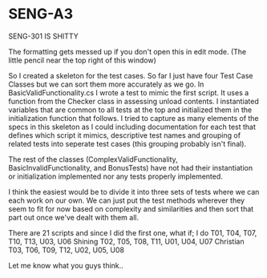 # SENG-A3
SENG-301 IS SHITTY


  The formatting gets messed up if you don't open this in edit mode. (The little pencil near the top right of this window)

  So I created a skeleton for the test cases. So far I just have four Test Case Classes but we can sort them more accurately as we go. In BasicValidFunctionality.cs I wrote a test to mimic the first script. It uses a function from the Checker class in assessing unload contents. I instantiated variables that are common to all tests at the top and initialized them in the initialization function that follows. I tried to capture as many elements of the specs in this skeleton as I could including documentation for each test that defines which script it mimics, descriptive test names and grouping of related tests into seperate test cases (this grouping probably isn't final).

  The rest of the classes (ComplexValidFunctionality, BasicInvalidFunctionality, and BonusTests) have not had their instantiation or initialization implemented nor any tests properly implemented.
  
  
  I think the easiest would be to divide it into three sets of tests where we can each work on our own. We can just put the test methods wherever they seem to fit for now based on complexity and similarities and then sort that part out once we've dealt with them all.
  
  There are 21 scripts and since I did the first one, what if;
  I do      T01, T04, T07, T10, T13, U03, U06
  Shining   T02, T05, T08, T11, U01, U04, U07
  Christian T03, T06, T09, T12, U02, U05, U08

  
  Let me know what you guys think..
  
